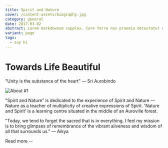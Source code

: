 ```yaml
---
title: Spirit and Nature
cover: /content-assets/biography.jpg
category: general
date: 2017-03-02
abstract: Lorem markdownum supplex. Care ferre nos praemia detestatur oderit vitatumque, tardius pello ostentare; dixit.
variant: page
tags:
  - say hi
---
```


# Towards Life Beautiful

"Unity is the substance of the heart" — Sri Aurobindo

![About #1](/content-assets/about/about1_850X490.jpg)

"Spirit and Nature" is dedicated to the experience of Spirit and Nature — Nature as a teacher of multiplicity of creative expressions of Spirit. 'Nature and Spirit' is a learning centre situated in the middle of an Auroville forest.

"Today, we tend to forget the sacred that is in everything. I feel my mission is to bring glimpses of remembrance of the vibrant aliveness and wisdom of all that surrounds us." — Aikya

Read more --

